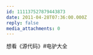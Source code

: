 ```yaml
---
id: 111137527879443873
date: 2011-04-28T07:36:00.000Z
reply: false
media_attachments: 0
---
```


想看《源代码》#电驴大全 ​​​​


